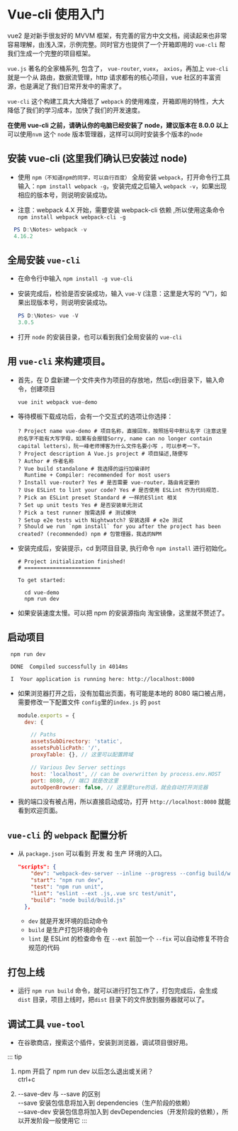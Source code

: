 # Vue-cli 使用入门

vue2 是对新手很友好的 MVVM 框架，有完善的官方中文文档，阅读起来也非常容易理解，由浅入深，示例完整。同时官方也提供了一个开箱即用的 `vue-cli` 帮我们生成一个完整的项目框架。

`vue.js` 著名的全家桶系列, 包含了， `vue-router`, `vuex`， `axios`，再加上 `vue-cli` 就是一个从 路由，数据流管理，http 请求都有的核心项目，vue 社区的丰富资源，也是满足了我们日常开发中的需求了。

`vue-cli` 这个构建工具大大降低了 `webpack` 的使用难度，开箱即用的特性，大大降低了我们的学习成本，加快了我们的开发速度。

**在使用 vue-cli 之前，请确认你的电脑已经安装了 node，建议版本在 8.0.0 以上**
可以使用`nvm` 这个 `node` 版本管理器，这样可以同时安装多个版本的`node`

## 安装 vue-cli (这里我们确认已安装过 node)

- 使用 `npm（不知道npm的同学，可以自行百度）` 全局安装 `webpack`，打开命令行工具输入：`npm install webpack -g`，安装完成之后输入 `webpack -v`，如果出现相应的版本号，则说明安装成功。

- 注意：webpack 4.X 开始，需要安装 webpack-cli 依赖 ,所以使用这条命令 `npm install webpack webpack-cli -g`

```powershell
  PS D:\Notes> webpack -v
  4.16.2
```

## 全局安装 `vue-cli`

- 在命令行中输入 `npm install -g vue-cli`

- 安装完成后，检验是否安装成功，输入 `vue-V` (注意：这里是大写的 “V”)，如果出现版本号，则说明安装成功。

  ```powershell
  PS D:\Notes> vue -V
  3.0.5
  ```

- 打开 `node` 的安装目录，也可以看到我们全局安装的 `vue-cli`

## 用 `vue-cli` 来构建项目。

- 首先，在 D 盘新建一个文件夹作为项目的存放地，然后`cd`到目录下，输入命令，创建项目

  ```shell
  vue init webpack vue-demo
  ```

- 等待模板下载成功后，会有一个交互式的选项让你选择：

  ```shell
  ? Project name vue-demo # 项目名称，直接回车，按照括号中默认名字（注意这里的名字不能有大写字母，如果有会报错Sorry, name can no longer contain capital letters），阮一峰老师博客为什么文件名要小写 ，可以参考一下。
  ? Project description A Vue.js project # 项目描述,随便写
  ? Author # 作者名称
  ? Vue build standalone # 我选择的运行加编译时
    Runtime + Compiler: recommended for most users
  ? Install vue-router? Yes # 是否需要 vue-router，路由肯定要的
  ? Use ESLint to lint your code? Yes # 是否使用 ESLint 作为代码规范.
  ? Pick an ESLint preset Standard # 一样的ESlint 相关
  ? Set up unit tests Yes # 是否安装单元测试
  ? Pick a test runner 按需选择 # 测试模块
  ? Setup e2e tests with Nightwatch? 安装选择 # e2e 测试
  ? Should we run `npm install` for you after the project has been created? (recommended) npm # 包管理器，我选的NPM

  ```

- 安装完成后，安装提示，cd 到项目目录, 执行命令 `npm install` 进行初始化。

  ```shell
  # Project initialization finished!
  # ========================

  To get started:

    cd vue-demo
    npm run dev
  ```

- 如果安装速度太慢。可以把 npm 的安装源指向 淘宝镜像，这里就不赘述了。

## 启动项目

```shell
 npm run dev

 DONE  Compiled successfully in 4014ms

 I  Your application is running here: http://localhost:8080
```

- 如果浏览器打开之后，没有加载出页面，有可能是本地的 8080 端口被占用，需要修改一下配置文件 `config`里的`index.js` 的 `post`

  ```js
  module.exports = {
    dev: {

      // Paths
      assetsSubDirectory: 'static',
      assetsPublicPath: '/',
      proxyTable: {}, // 这里可以配置跨域

      // Various Dev Server settings
      host: 'localhost', // can be overwritten by process.env.HOST
      port: 8080, // 端口 就是改这里
      autoOpenBrowser: false, // 这里是ture的话，就会自动打开浏览器

  ```

- 我的端口没有被占用，所以直接启动成功，打开 `http://localhost:8080` 就能看到欢迎页面。

## `vue-cli` 的 `webpack` 配置分析

- 从 `package.json` 可以看到 开发 和 生产 环境的入口。

  ```json
  "scripts": {
      "dev": "webpack-dev-server --inline --progress --config build/webpack.dev.conf.js",
      "start": "npm run dev",
      "test": "npm run unit",
      "lint": "eslint --ext .js,.vue src test/unit",
      "build": "node build/build.js"
    },
  ```

  - `dev` 就是开发环境的启动命令
  - `build` 是生产打包环境的命令
  - `lint` 是 ESLint 的检查命令 在 `--ext` 前加一个 `--fix` 可以自动修复不符合规范的代码

## 打包上线

- 运行 `npm run build` 命令，就可以进行打包工作了，打包完成后，会生成 `dist` 目录，项目上线时，把`dist` 目录下的文件放到服务器就可以了。

## 调试工具 `vue-tool`

- 在谷歌商店，搜索这个插件，安装到浏览器，调试项目很好用。

::: tip

1. npm 开启了 npm run dev 以后怎么退出或关闭？  
   ctrl+c

2. --save-dev 与 --save 的区别  
   --save 安装包信息将加入到 dependencies（生产阶段的依赖）  
   --save-dev 安装包信息将加入到 devDependencies（开发阶段的依赖），所以开发阶段一般使用它
   :::
